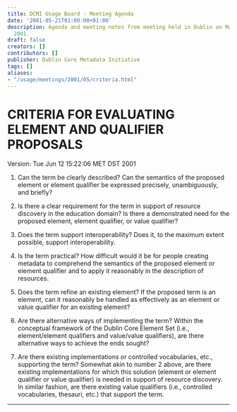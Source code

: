 ```yaml
---
title: DCMI Usage Board - Meeting Agenda
date: '2001-05-21T01:00:00+01:00'
description: Agenda and meeting notes from meeting held in Dublin on May 21 - 22,
  2001.
draft: false
creators: []
contributors: []
publisher: Dublin Core Metadata Initiative
tags: []
aliases:
- "/usage/meetings/2001/05/criteria.html"
---
```


<!--#include virtual="/ssi/header.shtml" -->
# CRITERIA FOR EVALUATING ELEMENT AND QUALIFIER PROPOSALS 

Version: Tue Jun 12 15:22:06 MET DST 2001

1. Can the term be clearly described? Can the semantics of the proposed element or element qualifier be expressed precisely, unambiguously, and briefly?

2. Is there a clear requirement for the term in support of resource discovery in the education domain? Is there a demonstrated need for the proposed element, element qualifier, or value qualifier?

3. Does the term support interoperability? Does it, to the maximum extent possible, support interoperability.

4. Is the term practical? How difficult would it be for people creating metadata to comprehend the semantics of the proposed element or element qualifier and to apply it reasonably in the description of resources.

5. Does the term refine an existing element? If the proposed term is an element, can it reasonably be handled as effectively as an element or value qualifier for an existing element?

6. Are there alternative ways of implementing the term? Within the conceptual framework of the Dublin Core Element Set (i.e., element/element qualifiers and value/value qualifiers), are there alternative ways to achieve the ends sought?

7. Are there existing implementations or controlled vocabularies, etc., supporting the term? Somewhat akin to number 2 above, are there existing implementations for which this solution (element or element qualifier or value qualifier) is needed in support of resource discovery. In similar fashion, are there existing value qualifiers (i.e., controlled vocabularies, thesauri, etc.) that support the term.

* * *
<!--#include virtual="/ssi/footer.shtml" -->
